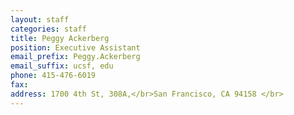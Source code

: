 ```yaml
---
layout: staff
categories: staff
title: Peggy Ackerberg
position: Executive Assistant
email_prefix: Peggy.Ackerberg
email_suffix: ucsf, edu
phone: 415-476-6019
fax:
address: 1700 4th St, 308A,</br>San Francisco, CA 94158 </br>
---
```

